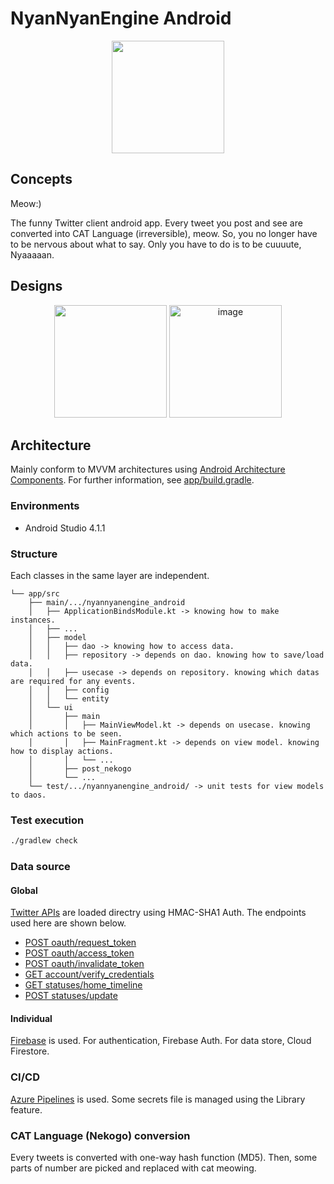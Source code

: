 # NyanNyanEngine Android

<p align="center"><img src="https://user-images.githubusercontent.com/38374045/104811855-c4a1f900-5841-11eb-985e-b0ae59e09bc8.png" width="180"></p>

## Concepts

Meow:)

The funny Twitter client android app. Every tweet you post and see are converted into CAT Language (irreversible), meow. So, you no longer have to be nervous about what to say. Only you have to do is to be cuuuute, Nyaaaaan.

## Designs

<p align="center">
	<img width="180 alt="image" src="https://user-images.githubusercontent.com/38374045/104847929-f2606e00-5925-11eb-906a-e3866d19ffde.png">
	<img width="180" alt="image" src="https://user-images.githubusercontent.com/38374045/104833404-c3bda580-58db-11eb-93e4-b8a6e6ace57f.png">
</p>

## Architecture

Mainly conform to MVVM architectures using [Android Architecture Components](https://developer.android.com/topic/libraries/architecture). For further information, see [app/build.gradle](app/build.gradle).

### Environments

- Android Studio 4.1.1

### Structure

Each classes in the same layer are independent.

```
└── app/src
    ├── main/.../nyannyanengine_android
    │   ├── ApplicationBindsModule.kt -> knowing how to make instances.
    │   ├── ...
    │   ├── model
    │   │   ├── dao -> knowing how to access data.
    │   │   ├── repository -> depends on dao. knowing how to save/load data.
    │   │   ├── usecase -> depends on repository. knowing which datas are required for any events.
    │   │   ├── config
    │   │   └── entity
    │   └── ui
    │       ├── main
    │       │   ├── MainViewModel.kt -> depends on usecase. knowing which actions to be seen.
    │       │   ├── MainFragment.kt -> depends on view model. knowing how to display actions. 
    │       │   └── ...
    │       ├── post_nekogo
    │       └── ...
    └── test/.../nyannyanengine_android/ -> unit tests for view models to daos.
```

### Test execution

```sh
./gradlew check
```

### Data source

#### Global

[Twitter APIs](https://developer.twitter.com/en/docs) are loaded directry using HMAC-SHA1 Auth. The endpoints used here are shown below.

- [POST oauth/request_token](https://developer.twitter.com/en/docs/authentication/api-reference/request_token)
- [POST oauth/access_token](https://developer.twitter.com/en/docs/authentication/api-reference/access_token)
- [POST oauth/invalidate_token](https://developer.twitter.com/en/docs/authentication/api-reference/invalidate_access_token)
- [GET account/verify_credentials](https://developer.twitter.com/en/docs/twitter-api/v1/accounts-and-users/manage-account-settings/api-reference/get-account-verify_credentials)
- [GET statuses/home_timeline](https://developer.twitter.com/en/docs/twitter-api/v1/tweets/timelines/api-reference/get-statuses-home_timeline)
- [POST statuses/update](https://developer.twitter.com/en/docs/twitter-api/v1/tweets/post-and-engage/api-reference/post-statuses-update)

#### Individual

[Firebase](https://firebase.google.com) is used. For authentication, Firebase Auth. For data store, Cloud Firestore.

### CI/CD

[Azure Pipelines](https://azure.microsoft.com/en-us/services/devops/pipelines/) is used. Some secrets file is managed using the Library feature.

### CAT Language (Nekogo) conversion

Every tweets is converted with one-way hash function (MD5). Then, some parts of number are picked and replaced with cat meowing.
